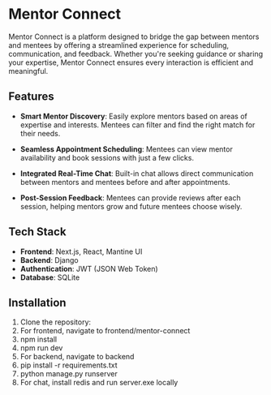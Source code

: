 # Mentor Connect

Mentor Connect is a platform designed to bridge the gap between mentors and mentees by offering a streamlined experience for scheduling, communication, and feedback. Whether you're seeking guidance or sharing your expertise, Mentor Connect ensures every interaction is efficient and meaningful.

## Features
- **Smart Mentor Discovery**:
Easily explore mentors based on areas of expertise and interests. Mentees can filter and find the right match for their needs.

- **Seamless Appointment Scheduling**:
Mentees can view mentor availability and book sessions with just a few clicks.

- **Integrated Real-Time Chat**:
Built-in chat allows direct communication between mentors and mentees before and after appointments.

- **Post-Session Feedback**:
Mentees can provide reviews after each session, helping mentors grow and future mentees choose wisely.
## Tech Stack

- **Frontend**: Next.js, React, Mantine UI
- **Backend**: Django
- **Authentication**: JWT (JSON Web Token)
- **Database**: SQLite
  
## Installation

1. Clone the repository:
2. For frontend, navigate to frontend/mentor-connect
3. npm install
4. npm run dev
5. For backend, navigate to backend
6. pip install -r requirements.txt
7. python manage.py runserver
8. For chat, install redis and run server.exe locally

